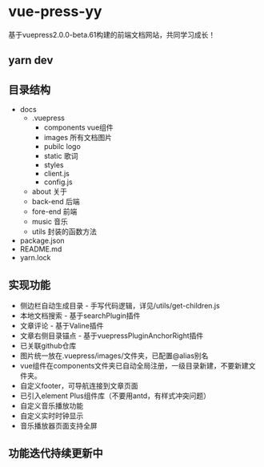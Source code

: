 # vue-press-yy
基于vuepress2.0.0-beta.61构建的前端文档网站，共同学习成长！

## yarn dev

## 目录结构
- docs
  - .vuepress
    - components  vue组件
    - images  所有文档图片
    - pubilc  logo
    - static  歌词
    - styles
    - client.js
    - config.js
  - about 关于
  - back-end 后端
  - fore-end 前端
  - music 音乐
  - utils 封装的函数方法
- package.json
- README.md
- yarn.lock

## 实现功能
- 侧边栏自动生成目录 - 手写代码逻辑，详见/utils/get-children.js
- 本地文档搜索 - 基于searchPlugin插件
- 文章评论 - 基于Valine插件
- 文章右侧目录锚点 - 基于vuepressPluginAnchorRight插件
- 已关联github仓库
- 图片统一放在.vuepress/images/文件夹，已配置@alias别名
- vue组件在components文件夹已自动全局注册，一级目录新建，不要新建文件夹。
- 自定义footer，可导航连接到文章页面
- 已引入element Plus组件库（不要用antd，有样式冲突问题）
- 自定义音乐播放功能
- 自定义实时时钟显示
- 音乐播放器页面支持全屏

## 功能迭代持续更新中